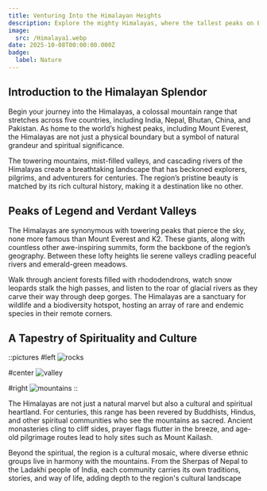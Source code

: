 ```yaml
---
title: Venturing Into the Himalayan Heights
description: Explore the mighty Himalayas, where the tallest peaks on Earth rise above lush valleys, offering a mesmerizing journey through nature, culture, and adventure.
image:
  src: /Himalaya1.webp
date: 2025-10-08T00:00:00.000Z
badge:
  label: Nature
---
```


## Introduction to the Himalayan Splendor

Begin your journey into the Himalayas, a colossal mountain range that stretches across five countries, including India, Nepal, Bhutan, China, and Pakistan. As home to the world’s highest peaks, including Mount Everest, the Himalayas are not just a physical boundary but a symbol of natural grandeur and spiritual significance.

The towering mountains, mist-filled valleys, and cascading rivers of the Himalayas create a breathtaking landscape that has beckoned explorers, pilgrims, and adventurers for centuries. The region’s pristine beauty is matched by its rich cultural history, making it a destination like no other.

## Peaks of Legend and Verdant Valleys

The Himalayas are synonymous with towering peaks that pierce the sky, none more famous than Mount Everest and K2. These giants, along with countless other awe-inspiring summits, form the backbone of the region’s geography. Between these lofty heights lie serene valleys cradling peaceful rivers and emerald-green meadows.

Walk through ancient forests filled with rhododendrons, watch snow leopards stalk the high passes, and listen to the roar of glacial rivers as they carve their way through deep gorges. The Himalayas are a sanctuary for wildlife and a biodiversity hotspot, hosting an array of rare and endemic species in their remote corners.

## A Tapestry of Spirituality and Culture

::pictures
#left
![rocks](/Himalaya1.webp)

#center
![valley](/Himalaya2.webp)

#right
![mountains](/Himalaya3.webp)
::

The Himalayas are not just a natural marvel but also a cultural and spiritual heartland. For centuries, this range has been revered by Buddhists, Hindus, and other spiritual communities who see the mountains as sacred. Ancient monasteries cling to cliff sides, prayer flags flutter in the breeze, and age-old pilgrimage routes lead to holy sites such as Mount Kailash.

Beyond the spiritual, the region is a cultural mosaic, where diverse ethnic groups live in harmony with the mountains. From the Sherpas of Nepal to the Ladakhi people of India, each community carries its own traditions, stories, and way of life, adding depth to the region's cultural landscape
